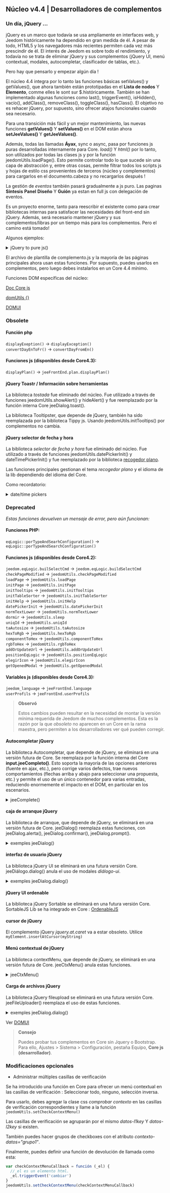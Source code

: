## Núcleo v4.4 | Desarrolladores de complementos

### Un día, jQuery ...

jQuery es un marco que todavía se usa ampliamente en interfaces web, y Jeedom históricamente ha dependido en gran medida de él. A pesar de todo, HTML5 y los navegadores más recientes permiten cada vez más prescindir de él. El interés de Jeedom es sobre todo el rendimiento, y todavía no se trata de eliminar jQuery y sus complementos (jQuery UI, menú contextual, modales, autocompletar, clasificador de tablas, etc.).

Pero hay que pensarlo y empezar algún día !

El núcleo 4.4 integra por lo tanto las funciones básicas setValues() y getValues(), que ahora también están prototipadas en el **Lista de nodos** Y **Elemento**, comme elles le sont sur $.históricamente. También se han implementado algunas funciones como last(), triggerEvent(), isHidden(), vacío(), addClass(), removeClass(), toggleClass(), hasClass(). El objetivo no es rehacer jQuery, por supuesto, sino ofrecer atajos funcionales cuando sea necesario.

Para una transición más fácil y un mejor mantenimiento, las nuevas funciones **getValues()** Y **setValues()** en el DOM están ahora **setJeeValues()** Y **getJeeValues()**.

Además, todas las llamadas **Áyax**, sync o async, pasa por funciones js puras desarrolladas internamente para Core. *load()* Y *html()* por lo tanto, son utilizados por todas las clases js y por la función jeedomUtils.loadPage(). Esto permite controlar todo lo que sucede sin una capa de abstracción y, entre otras cosas, permite filtrar todos los scripts js y hojas de estilo css provenientes de terceros (núcleo y complementos) para cargarlos en el documento.cabeza y no recargarlos después !

La gestión de *eventos* también pasará gradualmente a js puro. Las paginas **Síntesis** **Panel** **Diseño** Y **Guión** ya estan en full js con delegación de eventos.

Es un proyecto enorme, tanto para reescribir el existente como para crear bibliotecas internas para satisfacer las necesidades del front-end sin jQuery. Además, será necesario mantener jQuery y sus complementos/libras por un tiempo más para los complementos. Pero el camino está tomado!

Algunos ejemplos:

<details>

  <summary markdown="span">jQuery to pure js()</summary>

  ~~~js
  {% raw %}
  //jQuery:
  $('#table_objectSummary tbody').append(tr)
  $('#table_objectSummary tbody tr').last().setValues(_summary, '.objectSummaryAttr')

  // js puro:
  document.querySelector('#table_objectSummary tbody').insertAdjacentHTML('antes del fin', tr)
  document.querySelectorAll('#table_objectSummary tbody tr').último().setJeeValues(_summary, '.objectSummaryAttr')

  //jQuery:
  var eqId = $('.eqLogicAttr[data-l1key=id]').valor()
  var configuración = $('#config').getValues('.configKey')[0]
  var expresión = $(this).closest('.actionOnMessage').getValues('.expressionAttr')

  // js puro:
  var eqId = document.querySelector('.eqLogicAttr[data-l1key="id"]').jeeValue()
  var config = document.getElementById('config').getJeeValues('.configKey')[0]
  var expresión = this.closest('.actionOnMessage').getJeeValues('.expressionAttr')

  //jQuery:
  addMyTr: función (_datos) {
    vartr='>'
    tr+='>'
    tr+='>'
    tr+='>'
    dejar nuevaFila = $(tr)
    newRow.setValues(datos, '.mytrDataAttr')
    $('#table_stuff tbody').append(newRow)
    //devuelve nuevafila
  }

  // js puro:
  addMyTr: función (_datos) {
    vartr='>'
    tr+='>'
    tr+='>'
    tr+='>'
    let newRow = document.createElement('tr')
    nuevaFila.innerHTML = tr
    newRow.setJeeValues(_data, '.mytrDataAttr')
    document.getElementById('table_stuff').querySelector('tbody').appendChild(newRow)
    //devuelve nuevafila
  }

  //jQuery:
  $(function(){
    console.log('Dom listo!')
  })

  // Núcleo js:
  domUtils(función(){
    console.log('Dom listo!')
  })

  {% endraw %}
  ~~~

</details>

El archivo de plantilla de complemento.js y la mayoría de las páginas principales ahora usan estas funciones. Por supuesto, puedes usarlos en complementos, pero luego debes instalarlos en un Core 4.4 mínimo.

Funciones DOM específicas del núcleo:

[Doc Core js](/es_ES/dev/corejs/index)

[domUtils {}](https://github.com/jeedom/core/blob/alpha/core/dom/dom.utils.js)

[DOMUI](https://github.com/jeedom/core/blob/alpha/core/dom/dom.ui.js)



### Obsolete

#### Función php

`displayExeption()` -> `displayException()`  
`convertDayEnToFr()` -> `convertDayFromEn()`

#### Funciones js (disponibles desde Core4.3):

`displayPlan()` -> `jeeFrontEnd.plan.displayPlan()`

#### jQuery Toastr / Información sobre herramientas

La biblioteca *tostada* fue eliminado del núcleo. Fue utilizado a través de funciones jeedomUtils.showAlert() y hideAlert() y fue reemplazado por la función interna Core jeeDialog.toast().

La biblioteca Tooltipster, que depende de jQuery, también ha sido reemplazada por la biblioteca Tippy js. Usando jeedomUtils.initTooltips() por complementos no cambia.

#### jQuery selector de fecha y hora

La biblioteca *selector de fecha y hora* fue eliminado del núcleo. Fue utilizado a través de funciones jeedomUtils.datePickerInit() y dateTimePickerInit() y fue reemplazado por la biblioteca [recogedor plano](https://flatpickr.js.org/).

Las funciones principales gestionan el tema *recogedor plano* y el idioma de la lib dependiendo del idioma del Core.

Como recordatorio:

<details>

  <summary markdown="span">date/time pickers</summary>

  ~~~ html
  {% raw %}
  <input id="myDate" class="in_datepicker"/>
  <input id="myTime" class="in_timepicker"/>
  <input id="myCustomDatetime"/>
  {% endraw %}
  ~~~

  ~~~js
  {% raw %}
  jeedomUtils.datePickerInit() //Inicia todo input.in_datepicker
  jeedomUtils.dateTimePickerInit() //Inicia todo input.in_timepicker

  jeedomUtils.datePickerInit('Ymd H:i:00', '#myCustomDatetime') //Iniciará la entrada myCustomDatetime con formato personalizado
  {% endraw %}
  ~~~

</details>



### Deprecated

*Estas funciones devuelven un mensaje de error, pero aún funcionan:*

#### Funciones PHP:

`eqLogic::porTypeAndSearhConfiguration()` -> `eqLogic::porTypeAndSearchConfiguration()`  

#### Funciones js (disponibles desde Core4.2):

`jeedom.eqLogic.builSelectCmd` -> `jeedom.eqLogic.buildSelectCmd`  
`checkPageModified` -> `jeedomUtils.checkPageModified`  
`loadPage` -> `jeedomUtils.loadPage`  
`initPage` -> `jeedomUtils.initPage`  
`initTooltips` -> `jeedomUtils.initTooltips`  
`initTableSorter` -> `jeedomUtils.initTableSorter`  
`initHelp` -> `jeedomUtils.initHelp`  
`datePickerInit` -> `jeedomUtils.datePickerInit`  
`normTextLower` -> `jeedomUtils.normTextLower`  
`dormir` -> `jeedomUtils.sleep`  
`uniqId` -> `jeedomUtils.uniqId`  
`taAutosize` -> `jeedomUtils.taAutosize`  
`hexToRgb` -> `jeedomUtils.hexToRgb`  
`componentToHex` -> `jeedomUtils.componentToHex`  
`rgbToHex` -> `jeedomUtils.rgbToHex`  
`addOrUpdateUrl` -> `jeedomUtils.addOrUpdateUrl`  
`positionEqLogic` -> `jeedomUtils.positionEqLogic`  
`elegirIcon` -> `jeedomUtils.elegirIcon`  
`getOpenedModal` -> `jeedomUtils.getOpenedModal`  

#### Variables js (disponibles desde Core4.3):

`jeedom_language` -> `jeeFrontEnd.language`  
`userProfils` -> `jeeFrontEnd.userProfils`

> **Observó**
>
> Estos cambios pueden resultar en la necesidad de montar la versión mínima requerida de Jeedom de muchos complementos. Esta es la razón por la que *obsoleto* no aparecen en un Core en la rama maestra, pero permiten a los desarrolladores ver qué pueden corregir.

#### Autocompletar jQuery

La biblioteca Autocompletar, que depende de jQuery, se eliminará en una versión futura de Core. Se reemplaza por la función interna del Core **input.jeeCompleto()**. Esto soporta la mayoría de las opciones anteriores (fuente en ajax, etc.), pero corrige varios defectos, trae nuevos comportamientos (flechas arriba y abajo para seleccionar una propuesta, etc.) y permite el uso de un único contenedor para varias entradas, reduciendo enormemente el impacto en el DOM, en particular en los escenarios.

<details>

  <summary markdown="span">jeeComplete()</summary>

  ~~~js
  {% raw %}
  //jQuery:
  $('input.auto').autocomplete({
    minLength: 1,
    source: dataArray
  })

  // Núcleo js:
  document.querySelector('input.auto').jeeComplete({
    minLength: 1,
    source: dataArray
  })
  {% endraw %}
  ~~~

</details>

#### caja de arranque jQuery

La biblioteca de arranque, que depende de jQuery, se eliminará en una versión futura de Core. jeeDialog() reemplaza estas funciones, con jeeDialog.alerta(), jeeDialog.confirmar(), jeeDialog.prompt().

<details>

  <summary markdown="span">exemples jeeDialog()</summary>

  ~~~js
  {% raw %}
  si (condición) {
    jeeDialog.alert('Esto está mal amigo!')
    return
  }

  jeeDialog.prompt('Ingrese nuevo nombre:', función (resultado) {
    si (resultado !== null) {
      //Hacer cosas
    }
  })

  jeeDialog.confirm('¿Realmente quieres eliminar esto??', función (resultado) {
    si (resultado) {
      //Hacer cosas
    } demás {
      //Hacer otras cosas
    }
  })

  {% endraw %}
  ~~~

</details>

#### interfaz de usuario jQuery

La biblioteca jQuery UI se eliminará en una futura versión Core. jeeDiálogo.dialog() anula el uso de modales *diálogo-ui*.

<details>

  <summary markdown="span">exemples jeeDialog.dialog()</summary>

  ~~~js
  {% raw %}
  // interfaz de usuario jQuery:
  $('#md_modal').dialog({
    title: "{{Administración del sistema}}"
  }).cargar('index.php?v=d&modal=system.action').dialog('abrir')

  //Diálogo principal de jee:
  jeeDialog.dialog({
    title: '{{Administración del sistema}}',
    contentUrl: 'index.php?v=d&modal=sistema.acción'
  })

  {% endraw %}
  ~~~

</details>

#### jQuery UI ordenable

La biblioteca jQuery Sortable se eliminará en una futura versión Core.
SortableJS Lib se ha integrado en Core : [OrdenableJS](http://sortablejs.github.io/Sortable/)

#### cursor de jQuery

El complemento jQuery *jquery.at.caret* va a estar obsoleto. Utilice `myElement.insertAtCursor(myString)`

#### Menú contextual de jQuery

La biblioteca contextMenu, que depende de jQuery, se eliminará en una versión futura de Core. jeeCtxMenu() anula estas funciones.

<details>

  <summary markdown="span">jeeCtxMenu()</summary>

  ~~~js
  {% raw %}
  var myCtxMenu = nuevo jeeCtxMenu({
    selector: '.nav.nav-tabs li', //Obligatorio!
    appendTo: 'div#div_pageContenedor',
    className: '', //Añadido al contenedor del menú
    items: {
      uniqueNameID: {
        name: '{{Mi artículo}}',
        isHtmlName: false,
        icon: 'fas fa-cogs',
        className: '', //Agregado al contenedor de elementos
        callback: function(key, opt) { //Devolución de llamada del elemento
        }
      },
      sep1: '-----',
    },
    callback: function(key, opt) { //Devolución de llamada predeterminada si no está configurada en el elemento
    }
    //isDisable: false,
    /*
    events: {
      show: función (optar) {
      },
      hide: función (optar) {
      }
    },
    */
    /*
    build: función (disparador) {
      var elementos del menú contextual = {}
      devolver {
        callback: función (tecla, opciones, evento) {
          //Establecer elementos...
        }
      },
      items: contextmenuitems
    },
    position: función (optar, x, y) {
    },
    */
  })

  {% endraw %}
  ~~~

</details>

#### Carga de archivos jQuery

La biblioteca jQuery fileupload se eliminará en una futura versión Core. jeeFileUploader() reemplaza el uso de estas funciones.

<details>

  <summary markdown="span">exemples jeeDialog.dialog()</summary>

  ~~~js
  {% raw %}
  // interfaz de usuario jQuery:
  $('#bt_uploadImage').fileupload({
    url: 'núcleo/ajax/plan.ajax.php?acción=cargarImagen&id=' + id
    dataType: 'json',
    done: función (evento, datos) {
      //Hacer cosas
    }
  })

  //Núcleo jeeFileUploader:
  nuevo jeeFileUploader({
    fileInput: document.getElementById('bt_uploadImg'),
    url: 'núcleo/ajax/plan.ajax.php?acción=cargarImagen&id=' + id
    /*
    add: función (evento, datos) {
      let currentPath = document.getElementById('bt_uploadImg').getAttribute('ruta-datos')
      datos.url = 'core/ajax/jeedom.ajax.php?acción=uploadImageIcon&filepath=' + rutaactual
      datos.enviar()
    },
    */
    done: función (evento, datos) {
      //Hacer cosas
    }
  })

  {% endraw %}
  ~~~

</details>

Ver [DOMUI](https://github.com/jeedom/core/blob/alpha/core/dom/dom.ui.js)

> **Consejo**
>
> Puedes probar tus complementos en Core sin Jquery o Bootstrap. Para ello, Ajustes > Sistema > Configuración, pestaña Equipo, **Core js (desarrollador)**.

### Modificaciones opcionales

- Administrar múltiples casillas de verificación

Se ha introducido una función en Core para ofrecer un menú contextual en las casillas de verificación : Seleccionar todo, ninguno, selección inversa.

Para usarlo, debes agregar la clase css *comprobar contexto* en las casillas de verificación correspondientes y llame a la función ``jeedomUtils.setCheckContextMenu()``

Las casillas de verificación se agruparán por el mismo *datos-l1key* Y *datos-l2key* si existen.

También puedes hacer grupos de checkboxes con el atributo *contexto-datos="grupo1"*.

Finalmente, puedes definir una función de devolución de llamada como esta:

````js
var checkContextMenuCallback = función (_el) {
  //_el es un elemento html.
  _el.triggerEvent('cambiar')
}
jeedomUtils.setCheckContextMenu(checkContextMenuCallback)
````

